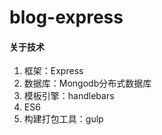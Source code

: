 # blog-express

#### 关于技术
1. 框架：Express
2. 数据库：Mongodb分布式数据库
3. 模板引擎：handlebars
4. ES6
5. 构建打包工具：gulp

